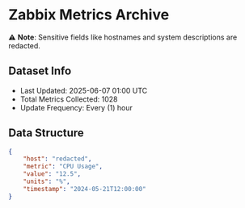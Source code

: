 # Zabbix Metrics Archive

⚠️ **Note**: Sensitive fields like hostnames and system descriptions are redacted.

## Dataset Info
- Last Updated: 2025-06-07 01:00 UTC
- Total Metrics Collected: 1028
- Update Frequency: Every (1) hour

## Data Structure
```json
{
    "host": "redacted",
    "metric": "CPU Usage",
    "value": "12.5",
    "units": "%",
    "timestamp": "2024-05-21T12:00:00"
}
```
